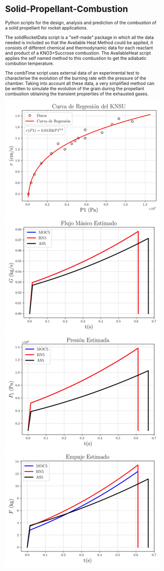 # Solid-Propellant-Combustion
Python scripts for the design, analysis and prediction of the combustion of a solid propellant for rocket applications. 

The solidRocketData script is a "self-made" package in which all the data needed is included so that the Available Heat Method could be applied, it consists of different chemical and thermodynamic data for each reactant and product of a KNO3+Succrose combustion. The AvailableHeat script applies the self named method to this combustion to get the adiabatic combution temperature.

The combTime script uses external data of an experimental test to characterise the evolution of the burning rate with the pressure of the chamber. Taking into account all these data, a very simplified method can be written to simulate the evolution of the grain during the propellant combustion obtaining the transient propierties of the exhausted gases.


![alt text](https://github.com/marcosflz/Solid-Propellant-Combustion/blob/main/Images/Curva_Regresion_Interpolada.png)
![alt text](https://github.com/marcosflz/Solid-Propellant-Combustion/blob/main/Images/G_time.png)
![alt text](https://github.com/marcosflz/Solid-Propellant-Combustion/blob/main/Images/P1_time.png)
![alt text](https://github.com/marcosflz/Solid-Propellant-Combustion/blob/main/Images/T_time.png)
